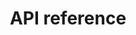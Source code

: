 ---
pcx_content_type: navigation
title: API reference
external_link: https://developers.cloudflare.com/api/operations/cloudflare-images-properties
weight: 12
_build:
  publishResources: false
  render: never
---